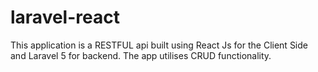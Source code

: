 # laravel-react

This application is a RESTFUL api built using React Js for the Client Side and Laravel 5 for backend. The app utilises CRUD functionality.

